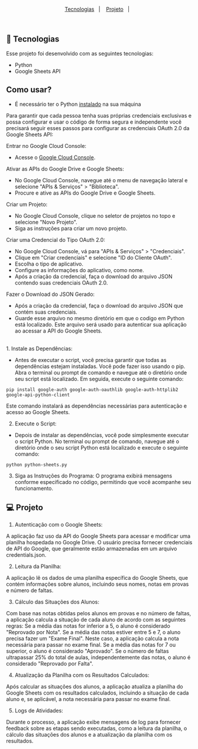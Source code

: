 <p align="center">
  <a href="#-tecnologias">Tecnologias</a>&nbsp;&nbsp;&nbsp;|&nbsp;&nbsp;&nbsp;
  <a href="#-projeto">Projeto</a>&nbsp;&nbsp;&nbsp;|&nbsp;&nbsp;&nbsp;
</p>

<br>

## 🚀 Tecnologias

Esse projeto foi desenvolvido com as seguintes tecnologias:

- Python
- Google Sheets API

## Como usar?

- É necessário ter o Python <a href="https://www.python.org/downloads/">instalado</a> na sua máquina

Para garantir que cada pessoa tenha suas próprias credenciais exclusivas e possa configurar e usar o código de forma segura e independente você precisará seguir esses passos para configurar as credenciais OAuth 2.0 da Google Sheets API:

Entrar no Google Cloud Console:

- Acesse o <a href="https://console.developers.google.com/project">Google Cloud Console</a>.

Ativar as APIs do Google Drive e Google Sheets:

- No Google Cloud Console, navegue até o menu de navegação lateral e selecione "APIs & Serviços" > "Biblioteca".
- Procure e ative as APIs do Google Drive e Google Sheets.

Criar um Projeto:

- No Google Cloud Console, clique no seletor de projetos no topo e selecione "Novo Projeto".
- Siga as instruções para criar um novo projeto.

Criar uma Credencial do Tipo OAuth 2.0:

- No Google Cloud Console, vá para "APIs & Serviços" > "Credenciais".
- Clique em "Criar credenciais" e selecione "ID do Cliente OAuth".
- Escolha o tipo de aplicativo.
- Configure as informações do aplicativo, como nome.
- Após a criação da credencial, faça o download do arquivo JSON contendo suas credenciais OAuth 2.0.

Fazer o Download do JSON Gerado:

- Após a criação da credencial, faça o download do arquivo JSON que contém suas credenciais.
- Guarde esse arquivo no mesmo diretório em que o codigo em Python está localizado. Este arquivo será usado para autenticar sua aplicação ao acessar a API do Google Sheets.

<br/>
1. Instale as Dependências:

- Antes de executar o script, você precisa garantir que todas as dependências estejam instaladas. Você pode fazer isso usando o pip. Abra o terminal ou prompt de comando e navegue até o diretório onde seu script está localizado. Em seguida, execute o seguinte comando:

```
pip install google-auth google-auth-oauthlib google-auth-httplib2 google-api-python-client
```

Este comando instalará as dependências necessárias para autenticação e acesso ao Google Sheets.

2. Execute o Script:

- Depois de instalar as dependências, você pode simplesmente executar o script Python. No terminal ou prompt de comando, navegue até o diretório onde o seu script Python está localizado e execute o seguinte comando:

```
python python-sheets.py
```

3. Siga as Instruções do Programa:
   O programa exibirá mensagens conforme especificado no código, permitindo que você acompanhe seu funcionamento.

## 💻 Projeto

1. Autenticação com o Google Sheets:

A aplicação faz uso da API do Google Sheets para acessar e modificar uma planilha hospedada no Google Drive.
O usuário precisa fornecer credenciais de API do Google, que geralmente estão armazenadas em um arquivo credentials.json.

2. Leitura da Planilha:

A aplicação lê os dados de uma planilha específica do Google Sheets, que contém informações sobre alunos, incluindo seus nomes, notas em provas e número de faltas.

3. Cálculo das Situações dos Alunos:

Com base nas notas obtidas pelos alunos em provas e no número de faltas, a aplicação calcula a situação de cada aluno de acordo com as seguintes regras:
Se a média das notas for inferior a 5, o aluno é considerado "Reprovado por Nota".
Se a média das notas estiver entre 5 e 7, o aluno precisa fazer um "Exame Final". Neste caso, a aplicação calcula a nota necessária para passar no exame final.
Se a média das notas for 7 ou superior, o aluno é considerado "Aprovado".
Se o número de faltas ultrapassar 25% do total de aulas, independentemente das notas, o aluno é considerado "Reprovado por Falta".

4. Atualização da Planilha com os Resultados Calculados:

Após calcular as situações dos alunos, a aplicação atualiza a planilha do Google Sheets com os resultados calculados, incluindo a situação de cada aluno e, se aplicável, a nota necessária para passar no exame final.

5. Logs de Atividades:

Durante o processo, a aplicação exibe mensagens de log para fornecer feedback sobre as etapas sendo executadas, como a leitura da planilha, o cálculo das situações dos alunos e a atualização da planilha com os resultados.
